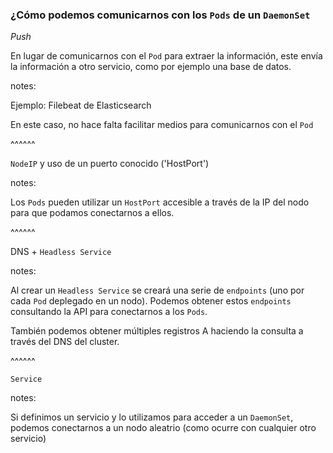 ### ¿Cómo podemos comunicarnos con los `Pods` de un `DaemonSet`

_*Push*_

En lugar de comunicarnos con el `Pod` para extraer la información, este 
envía la información a otro servicio, como por ejemplo una base de datos.

notes:

Ejemplo: Filebeat de Elasticsearch

En este caso, no hace falta facilitar medios para comunicarnos con el `Pod`

^^^^^^

`NodeIP` y uso de un puerto conocido ('HostPort')

notes:

Los `Pods` pueden utilizar un `HostPort` accesible a través de la IP del nodo 
para que podamos conectarnos a ellos.

^^^^^^

DNS + `Headless Service`

notes:

Al crear un `Headless Service` se creará una serie de `endpoints` (uno por cada `Pod` deplegado
en un nodo). Podemos obtener estos `endpoints` consultando la API para conectarnos a los `Pods`.

También podemos obtener múltiples registros A haciendo la consulta a través del DNS del cluster.

^^^^^^

`Service`

notes:

Si definimos un servicio y lo utilizamos para acceder a un `DaemonSet`, podemos conectarnos
a un nodo aleatrio (como ocurre con cualquier otro servicio)
